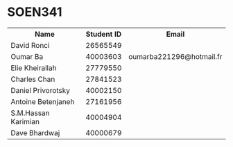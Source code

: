 # SOEN341

<table>
  <tr>
    <th>Name</th>
    <th>Student ID</th>
    <th>Email</th>
  </tr>
  <tr>
    <td>David Ronci</td>
    <td>26565549</td>
  </tr>
  <tr>
    <td>Oumar Ba</td>
    <td>40003603</td>
    <td>oumarba221296@hotmail.fr</td>
  </tr>
<tr>
    <td>Elie Kheirallah</td>
    <td>27779550</td>
  </tr>
  <tr>
    <td>Charles Chan</td>
    <td>27841523</td>
  </tr>
  <tr>
    <td>Daniel Privorotsky</td>
    <td>40002150</td>
  </tr>
  <tr>
    <td> Antoine Betenjaneh </td>
    <td> 27161956 </td>
  </tr>
  <tr>
  <td> S.M.Hassan Karimian </td>
  <td>  40004904 </td>
  </tr>
  <tr>
  <td>  Dave Bhardwaj </td>
  <td>  40000679 </td>
  </tr>
</table>
